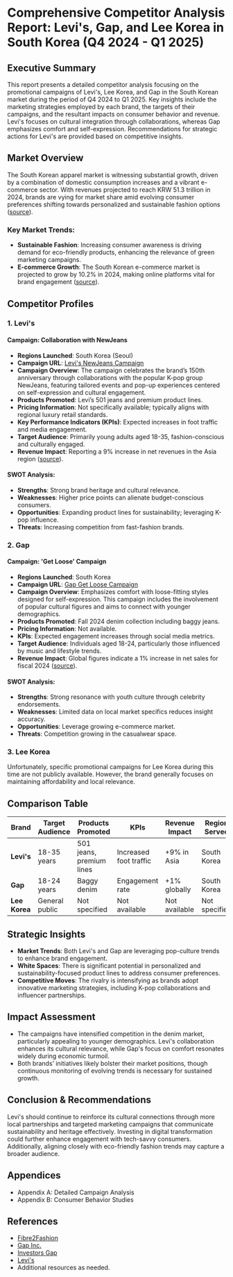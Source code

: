 # Comprehensive Competitor Analysis Report: Levi's, Gap, and Lee Korea in South Korea (Q4 2024 - Q1 2025)

## Executive Summary  
This report presents a detailed competitor analysis focusing on the promotional campaigns of Levi's, Lee Korea, and Gap in the South Korean market during the period of Q4 2024 to Q1 2025. Key insights include the marketing strategies employed by each brand, the targets of their campaigns, and the resultant impacts on consumer behavior and revenue. Levi's focuses on cultural integration through collaborations, whereas Gap emphasizes comfort and self-expression. Recommendations for strategic actions for Levi's are provided based on competitive insights.

## Market Overview  
The South Korean apparel market is witnessing substantial growth, driven by a combination of domestic consumption increases and a vibrant e-commerce sector. With revenues projected to reach KRW 51.3 trillion in 2024, brands are vying for market share amid evolving consumer preferences shifting towards personalized and sustainable fashion options ([source](https://www.fibre2fashion.com/news/international-textiles-trade-news/south-korea-s-apparel-imports-rise-3-to-12-3-bn-in-2024-300238-newsdetails.htm?utm_source=openai)). 

### Key Market Trends:
- **Sustainable Fashion**: Increasing consumer awareness is driving demand for eco-friendly products, enhancing the relevance of green marketing campaigns.
- **E-commerce Growth**: The South Korean e-commerce market is projected to grow by 10.2% in 2024, making online platforms vital for brand engagement ([source](https://globaldata.com/media/banking/south-koreas-e-commerce-market-to-grow-by-10-2-in-2024-forecasts-globaldata/?utm_source=openai)).  

## Competitor Profiles  
### 1. **Levi's**  
#### Campaign: Collaboration with NewJeans  
- **Regions Launched**: South Korea (Seoul)  
- **Campaign URL**: [Levi's NewJeans Campaign](https://www.levistrauss.com/2024/10/23/elevating-the-levis-brand-experience-across-asia/?utm_source=openai)  
- **Campaign Overview**: The campaign celebrates the brand’s 150th anniversary through collaborations with the popular K-pop group NewJeans, featuring tailored events and pop-up experiences centered on self-expression and cultural engagement.  
- **Products Promoted**: Levi’s 501 jeans and premium product lines.  
- **Pricing Information**: Not specifically available; typically aligns with regional luxury retail standards.  
- **Key Performance Indicators (KPIs)**: Expected increases in foot traffic and media engagement.  
- **Target Audience**: Primarily young adults aged 18-35, fashion-conscious and culturally engaged.  
- **Revenue Impact**: Reporting a 9% increase in net revenues in the Asia region ([source](https://investors.levistrauss.com/news/financial-news/news-details/2025/Levi-Strauss--Co.-Reports-Strong-Fourth-Quarter-Results/default.aspx?utm_source=openai)).  

#### SWOT Analysis:
- **Strengths**: Strong brand heritage and cultural relevance.
- **Weaknesses**: Higher price points can alienate budget-conscious consumers.
- **Opportunities**: Expanding product lines for sustainability; leveraging K-pop influence.
- **Threats**: Increasing competition from fast-fashion brands.  

### 2. **Gap**  
#### Campaign: 'Get Loose' Campaign  
- **Regions Launched**: South Korea  
- **Campaign URL**: [Gap Get Loose Campaign](https://www.gapinc.com/en-vn/articles/2024/08/gap-launches-fall-%E2%80%98get-loose-campaign-starring-gra?utm_source=openai)  
- **Campaign Overview**: Emphasizes comfort with loose-fitting styles designed for self-expression. This campaign includes the involvement of popular cultural figures and aims to connect with younger demographics.  
- **Products Promoted**: Fall 2024 denim collection including baggy jeans.  
- **Pricing Information**: Not available.  
- **KPIs**: Expected engagement increases through social media metrics.  
- **Target Audience**: Individuals aged 18-24, particularly those influenced by music and lifestyle trends.  
- **Revenue Impact**: Global figures indicate a 1% increase in net sales for fiscal 2024 ([source](https://investors.gapinc.com/press-releases/news-details/2025/Gap-Inc.-Reports-Fourth-Quarter-and-Fiscal-2024-Results-Provides-Fiscal-2025-Outlook/default.aspx?utm_source=openai)).  

#### SWOT Analysis:
- **Strengths**: Strong resonance with youth culture through celebrity endorsements.
- **Weaknesses**: Limited data on local market specifics reduces insight accuracy.
- **Opportunities**: Leverage growing e-commerce market.
- **Threats**: Competition growing in the casualwear space.

### 3. **Lee Korea**  
Unfortunately, specific promotional campaigns for Lee Korea during this time are not publicly available. However, the brand generally focuses on maintaining affordability and local relevance. 

## Comparison Table  
| Brand         | Target Audience   | Products Promoted        | KPIs         | Revenue Impact     | Region Served |
|---------------|------------------|--------------------------|--------------|--------------------|---------------|
| **Levi's**     | 18-35 years      | 501 jeans, premium lines | Increased foot traffic | +9% in Asia    | South Korea    |
| **Gap**        | 18-24 years      | Baggy denim              | Engagement rate | +1% globally   | South Korea    |
| **Lee Korea**  | General public   | Not specified            | Not available | Not available    | Not specified  |

## Strategic Insights  
- **Market Trends**: Both Levi's and Gap are leveraging pop-culture trends to enhance brand engagement. 
- **White Spaces**: There is significant potential in personalized and sustainability-focused product lines to address consumer preferences.
- **Competitive Moves**: The rivalry is intensifying as brands adopt innovative marketing strategies, including K-pop collaborations and influencer partnerships.  

## Impact Assessment  
- The campaigns have intensified competition in the denim market, particularly appealing to younger demographics. Levi's collaboration enhances its cultural relevance, while Gap's focus on comfort resonates widely during economic turmoil.  
- Both brands’ initiatives likely bolster their market positions, though continuous monitoring of evolving trends is necessary for sustained growth.  

## Conclusion & Recommendations  
Levi's should continue to reinforce its cultural connections through more local partnerships and targeted marketing campaigns that communicate sustainability and heritage effectively. Investing in digital transformation could further enhance engagement with tech-savvy consumers. Additionally, aligning closely with eco-friendly fashion trends may capture a broader audience.

## Appendices  
- Appendix A: Detailed Campaign Analysis  
- Appendix B: Consumer Behavior Studies  

## References  
- [Fibre2Fashion](https://www.fibre2fashion.com/news/international-textiles-trade-news/south-korea-s-apparel-imports-rise-3-to-12-3-bn-in-2024-300238-newsdetails.htm?utm_source=openai)  
- [Gap Inc.](https://www.gapinc.com/en-vn/articles/2024/08/gap-launches-fall-%E2%80%98get-loose-campaign-starring-gra?utm_source=openai)  
- [Investors Gap](https://investors.gapinc.com/press-releases/news-details/2025/Gap-Inc.-Reports-Fourth-Quarter-and-Fiscal-2024-Results-Provides-Fiscal-2025-Outlook/default.aspx?utm_source=openai)  
- [Levi's](https://www.levistrauss.com/2024/10/23/elevating-the-levis-brand-experience-across-asia/?utm_source=openai)  
- Additional resources as needed.
